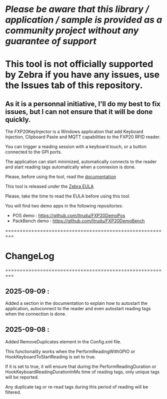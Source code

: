 *Please be aware that this library / application / sample is provided as a community project without any guarantee of support*
=========================================================
# This tool is not officially supported by Zebra if you have any issues, use the Issues tab of this repository.
## As it is a personnal initiative, I'll do my best to fix issues, but I can not ensure that it will be done quickly.

The FXP20KeyInjector is a Windows application that add Keyboard Injection, Clipboard Paste and MQTT capabilities to the FXP20 RFID reader.

You can trigger a reading session with a keyboard touch, or a button connected to the GPI ports.

The application can start minimized, automatically connects to the reader and start reading tags automatically when a connexion is done.

Please, before using the tool, read the [documentation](https://github.com/ltrudu/FXP20KeyInjector_Releases/blob/master/FXP20KeyInjector-HowTo.docx?raw=true)

This tool is released under the [Zebra EULA](https://github.com/ltrudu/FXP20KeyInjector_Releases/blob/master/EULA.txt)

Please, take the time to read the EULA before using this tool.

You will find two demo apps in the following repositories:

- POS demo : https://github.com/ltrudu/FXP20DemoPos
- PackBench demo : https://github.com/ltrudu/FXP20DemoBench

=========================================================
# ChangeLog
=========================================================

## 2025-09-09 :

Added a section in  the documentation to explain how to autostart the application, autoconnect to the reader and even autostart reading tags when the connection is done.


## 2025-09-08 : 

Added RemoveDuplicates element in the Config.xml file.

This functionality works when the PerformReadingWithGPIO or HookKeyboardToStartReading is set to true.

If it is set to true, it will ensure that during the PerformReadingDuration or HookKeyboardReadingDurationInMs time of reading tags, only unique tags will be reported.

Any duplicate tag or re-read tags during this period of reading will be filtered.
